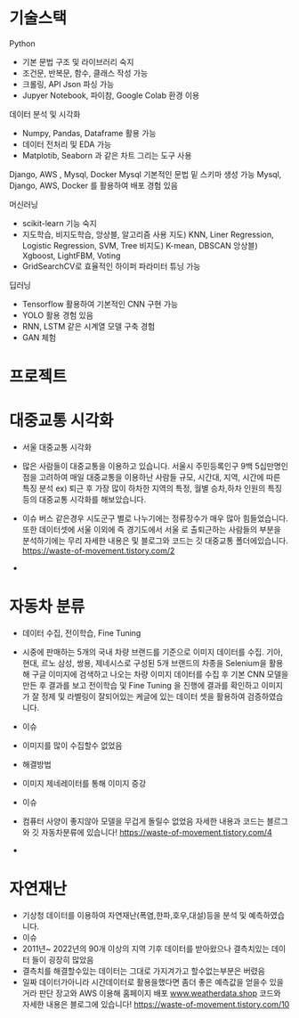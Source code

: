 
# 기술스택
Python
- 기본 문법 구조 및 라이브러리 숙지
- 조건문, 반복문, 함수, 클래스 작성 가능
- 크롤링, API Json 파싱 가능
- Jupyer Notebook, 파이참, Google Colab 환경 이용

데이터 분석 및 시각화 
- Numpy, Pandas, Dataframe 활용 가능
- 데이터 전처리 및 EDA 가능
- Matplotib, Seaborn 과 같은 차트 그리는 도구 사용 

Django, AWS , Mysql, Docker
 Mysql 기본적인 문법 밑 스키마 생성 가능
 Mysql, Django, AWS, Docker 를 활용하여 배포 경험 있음
 
머신러닝
- scikit-learn 기능 숙지
- 지도학습, 비지도학습, 앙상블, 알고리즘 사용
지도) KNN, Liner Regression, Logistic Regression, SVM, Tree 비지도) K-mean, DBSCAN 앙상블) Xgboost, LightFBM, Voting
- GridSearchCV로 효율적인 하이퍼 파라미터 튜닝 가능

딥러닝
- Tensorflow 활용하여 기본적인 CNN 구현 가능
- YOLO 활용 경험 있음
- RNN, LSTM 같은 시계열 모델 구축 경험
- GAN 체험


# 프로젝트
# 대중교통 시각화
- 서울 대중교통 시각화
- 많은 사람들이 대중교통을 이용하고 있습니다. 서울시 주민등록인구 9백 5십만명인 점을 고려하여 매일 대중교통을 이용하난 사람들 규모, 시간대, 지역, 시간에 따른 특징 분석 ex) 퇴근 후 가장 많이 하차한 지역의 특정, 월별 승차,하차 인원의 특징 등의 대중교통 시각화를 해보았습니다.
- 이슈
버스 같은경우 시도군구 별로 나누기에는 정류장수가 매우 많아 힘들었습니다. 또한 데이터셋에 서울 이외에 즉 경기도에서 서울 로 출퇴근하는 사람들의 부분을 분석하기에는 무리
자세한 내용은 및 블로그와 코드는 깃 대중교통 폴더에있습니다.
https://waste-of-movement.tistory.com/2

-
# 자동차 분류
- 데이터 수집, 전이학습, Fine Tuning
- 시중에 판매하는 5개의 국내 차량 브랜드를 기준으로 이미지 데이터를 수집. 기아, 현대, 르노 삼성, 쌍용, 제네시스로 구성된 5개 브랜드의 차종을 Selenium을 활용해 구글 이미지에 검색하고 나오는 차량 이미지 데이터를 수집 후 기본 CNN 모델을 만든 후 결과를 보고 전이학습 및 Fine Tuning 을 진행에 결과를 확인하고 이미지가 잘 정제 및 라벨링이 잘되어있는 케글에 있는 데이터 셋을 활용하여 검증하였습니다.
- 이슈
- 이미지를 많이 수집할수 없었음
- 해결방법
- 이미지 제네레이터를 통해 이미지 증강
- 이슈 
- 컴퓨터 사양이 좋지않아 모델을 무겁게 돌릴수 없었음
자세한 내용과 코드는 블르그와 깃 자동차분류에 있습니다!
https://waste-of-movement.tistory.com/4

-
# 자연재난
- 기상청 데이터를 이용하여 자연재난(폭염,한파,호우,대설)등을 분석 및 예측하였습니다.
- 이슈 
- 2011년~ 2022년의 90개 이상의 지역 기후 데이터를 받아왔으나 결측치있는 데이터 들이 굉장히 많았음
- 결측치를 해결할수있는 데이터는 그대로 가지겨가고 할수없는부분은 버렸음 
- 일짜 데이터가아니라 시간데이터로 활용을했다면 좀더 좋은 예측값을 얻을수 있을거라 판단
장고와 AWS 이용해 홈페이지 배포
www.weatherdata.shop
코드와 자세한 내용은 블로그에 있습니다!
https://waste-of-movement.tistory.com/10
